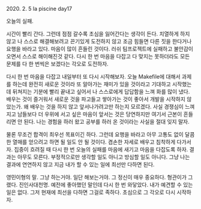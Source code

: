 2020\. 2. 5 la piscine day17

오늘의 실패.

시간이 빨리 간다. 그런데 점점 갈수록 초심을 잃어간다는 생각이 든다. 치열하게 하지 않고
나 스스로 해결해보려고 끈기있게 도전하지 않고 조금 힘들면 다른 짓을 한다거나 요행을 바라고 있다.
마음이 많이 흔들린 것이다. 러쉬 팀프로젝트에 실패하고 불안감이 오면서 스스로 해이해진것 같다.
다시 한 번 마음을 다잡고 다 맞지는 못하더라도 모든 문제를 다 한 번씩은 보겠다는 각오로 도전하자.

다시 한 번 마음을 다잡고 내일부터 또 다시 시작해보자. 오늘 Makefile에 대해서 과제를 하는데
완전히 새로운 것이라 또 알아가는 재미가 있을 것이라고 기대하고 시작했는데 뒤쳐지는 기분에
빨리 끝내고 싶어서 나 스스로에게 답답함을 느껴 화를 많이 냈다. 배우는 것이 즐거워서 새로운 것을
파고들고 쌓아가는 것이 좋아서 개발을 시작하지 않았는가. 왜 배우는 것을 하지 않고 앞서나가려고만
하는지 모르겠다. 사실 경쟁심이 느껴지고 남들보다 더 우위에 서고 싶은 마음이 앞서는 것은 당연하지만
여기서 근본이 흔들리면 안 된다. 나는 경험을 하러 왔고 공부를 하러 온 것이라는 사실을 절대 잊지 말자.

물론 무조건 합격이 최우선 목표이긴 하다. 그런데 요행을 바라고 아무 고통도 없이 달콤한 열매를 얻으려고
하면 될 일도 안 될 것이다. 겸손한 자세로 배우고 침착하게 다가서자. 집중이 흐려질 때 다시 한 번 오늘의
실패를 마음에 새기고 마음을 다잡도록 하자. 결과는 아무도 모른다. 부정적으로만 생각할 일도 아니고
방심할 일도 아니다. 그냥 나는 결과에 연연하지 않고 지금 내가 할 수 있는 일에 최선만 다하면 된다.

영민이형의 말. 그냥 하는거야. 일단 해보는거야. 그 정신이 매우 중요하다. 형관이가 그랬다.
진인사대천명. 예전에 좋아했던 말인데 다시 한 번 와닿았다. 내가 예견할 수 있는 일은 없다. 그저 현재에
최선을 다하면 그걸로 족하다. 초심으로 그 각오로 다시 시작하자. 
